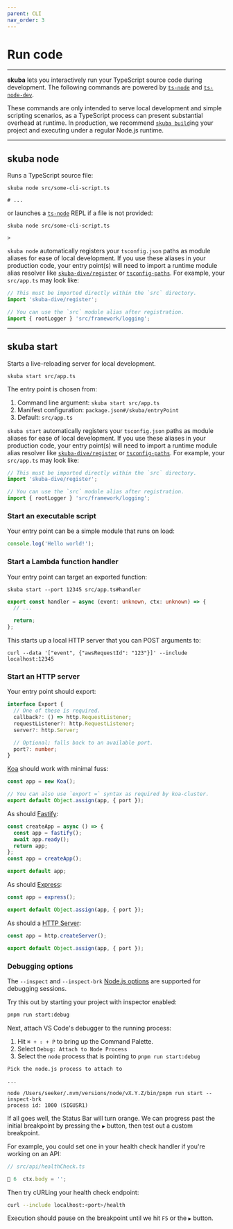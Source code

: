 ```yaml
---
parent: CLI
nav_order: 3
---
```


# Run code

---

**skuba** lets you interactively run your TypeScript source code during development.
The following commands are powered by [`ts-node`] and [`ts-node-dev`].

These commands are only intended to serve local development and simple scripting scenarios,
as a TypeScript process can present substantial overhead at runtime.
In production, we recommend [`skuba build`]ing your project and executing under a regular Node.js runtime.

---

## skuba node

Runs a TypeScript source file:

```shell
skuba node src/some-cli-script.ts

# ...
```

or launches a [`ts-node`] REPL if a file is not provided:

```shell
skuba node src/some-cli-script.ts

>
```

`skuba node` automatically registers your `tsconfig.json` paths as module aliases for ease of local development.
If you use these aliases in your production code,
your entry point(s) will need to import a runtime module alias resolver like [`skuba-dive/register`] or [`tsconfig-paths`].
For example, your `src/app.ts` may look like:

```typescript
// This must be imported directly within the `src` directory.
import 'skuba-dive/register';

// You can use the `src` module alias after registration.
import { rootLogger } 'src/framework/logging';
```

---

## skuba start

Starts a live-reloading server for local development.

```shell
skuba start src/app.ts
```

The entry point is chosen from:

1. Command line argument: `skuba start src/app.ts`
1. Manifest configuration: `package.json#/skuba/entryPoint`
1. Default: `src/app.ts`

`skuba start` automatically registers your `tsconfig.json` paths as module aliases for ease of local development.
If you use these aliases in your production code,
your entry point(s) will need to import a runtime module alias resolver like [`skuba-dive/register`] or [`tsconfig-paths`].
For example, your `src/app.ts` may look like:

```typescript
// This must be imported directly within the `src` directory.
import 'skuba-dive/register';

// You can use the `src` module alias after registration.
import { rootLogger } 'src/framework/logging';
```

### Start an executable script

Your entry point can be a simple module that runs on load:

```typescript
console.log('Hello world!');
```

### Start a Lambda function handler

Your entry point can target an exported function:

```shell
skuba start --port 12345 src/app.ts#handler
```

```typescript
export const handler = async (event: unknown, ctx: unknown) => {
  // ...

  return;
};
```

This starts up a local HTTP server that you can POST arguments to:

```shell
curl --data '["event", {"awsRequestId": "123"}]' --include localhost:12345
```

### Start an HTTP server

Your entry point should export:

```typescript
interface Export {
  // One of these is required.
  callback?: () => http.RequestListener;
  requestListener?: http.RequestListener;
  server?: http.Server;

  // Optional; falls back to an available port.
  port?: number;
}
```

[Koa] should work with minimal fuss:

```typescript
const app = new Koa();

// You can also use `export =` syntax as required by koa-cluster.
export default Object.assign(app, { port });
```

As should [Fastify]:

```typescript
const createApp = async () => {
  const app = fastify();
  await app.ready();
  return app;
};
const app = createApp();

export default app;
```

As should [Express]:

```typescript
const app = express();

export default Object.assign(app, { port });
```

As should a [HTTP Server]:

```typescript
const app = http.createServer();

export default Object.assign(app, { port });
```

### Debugging options

The `--inspect` and `--inspect-brk` [Node.js options] are supported for debugging sessions.

Try this out by starting your project with inspector enabled:

```bash
pnpm run start:debug
```

Next, attach VS Code's debugger to the running process:

1. Hit `⌘ + ⇧ + P` to bring up the Command Palette.
1. Select `Debug: Attach to Node Process`
1. Select the `node` process that is pointing to `pnpm run start:debug`

```shell
Pick the node.js process to attach to

...

node /Users/seeker/.nvm/versions/node/vX.Y.Z/bin/pnpm run start --inspect-brk
process id: 1000 (SIGUSR1)
```

If all goes well, the Status Bar will turn orange.
We can progress past the initial breakpoint by pressing the `▶️` button,
then test out a custom breakpoint.

For example, you could set one in your health check handler if you're working on an API:

```typescript
// src/api/healthCheck.ts

🔴 6  ctx.body = '';
```

Then try cURLing your health check endpoint:

```bash
curl --include localhost:<port>/health
```

Execution should pause on the breakpoint until we hit `F5` or the `▶️` button.

[`skuba build`]: ./build.md
[`skuba-dive/register`]: https://github.com/seek-oss/skuba-dive#register
[`ts-node-dev`]: https://github.com/whitecolor/ts-node-dev
[`ts-node`]: https://github.com/typestrong/ts-node
[`tsconfig-paths`]: https://github.com/dividab/tsconfig-paths
[express]: https://expressjs.com/
[fastify]: https://www.fastify.io/
[http server]: https://nodejs.org/docs/latest-v20.x/api/http.html#class-httpserver
[koa]: https://koajs.com/
[node.js options]: https://nodejs.org/en/docs/guides/debugging-getting-started/#command-line-options
